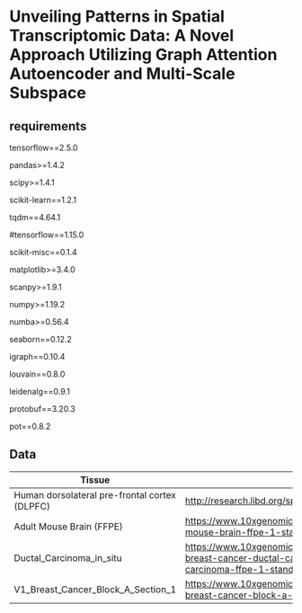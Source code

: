 # Unveiling Patterns in Spatial Transcriptomic Data: A Novel Approach Utilizing Graph Attention Autoencoder and Multi-Scale Subspace
## requirements
tensorflow==2.5.0

pandas>=1.4.2

scipy>=1.4.1

scikit-learn==1.2.1

tqdm==4.64.1

#tensorflow==1.15.0

scikit-misc==0.1.4

matplotlib>=3.4.0

scanpy>=1.9.1

numpy>=1.19.2

numba>=0.56.4

seaborn==0.12.2

igraph==0.10.4

louvain==0.8.0

leidenalg==0.9.1

protobuf==3.20.3

pot==0.8.2

## Data

| Tissue                                        |                                                              |      |
| --------------------------------------------- | ------------------------------------------------------------ | ---- |
| Human dorsolateral pre-frontal cortex (DLPFC) | http://research.libd.org/spatialLIBD/                        |      |
| Adult Mouse Brain (FFPE)                      | https://www.10xgenomics.com/resources/datasets/adult-mouse-brain-ffpe-1-standard-1-3-0 |      |
| Ductal_Carcinoma_in_situ                      | https://www.10xgenomics.com/resources/datasets/human-breast-cancer-ductal-carcinoma-in-situ-invasive-carcinoma-ffpe-1-standard-1-3-0 |      |
| V1_Breast_Cancer_Block_A_Section_1            | https://www.10xgenomics.com/resources/datasets/human-breast-cancer-block-a-section-1-1-standard-1-1-0 |      |

